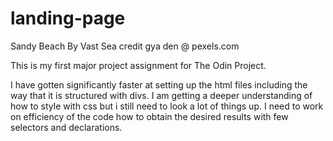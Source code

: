 # landing-page


Sandy Beach By Vast Sea credit gya den @ pexels.com

This is my first major project assignment for The Odin Project.

I have gotten significantly faster at setting up the html files including the way that it is structured with divs.
I am getting a deeper understanding of how to style with css but i still need to look a lot of things up. I
need to work on efficiency of the code how to obtain the desired results with few selectors and declarations.